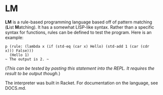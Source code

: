 LM
====

**LM** is a rule-based programming language based off of pattern matching (**L**ist **M**atching).  It has a somewhat LISP-like syntax.  Rather than a specific syntax for functions, rules can be defined to test the program.  Here is an example:

```
p (rule: (lambda x (if (std-eq (car x) Hello) (std-add 1 (car (cdr x))) False)))
  (Hello 1) 
~ The output is 2. ~
```
(*This can be tested by pasting this statement into the REPL.  It requires the result to be output though.*)

The interpreter was built in Racket.  For documentation on the language, see DOCS.md.